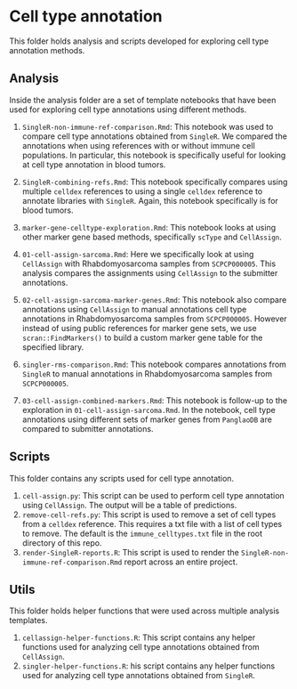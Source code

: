 # Cell type annotation

This folder holds analysis and scripts developed for exploring cell type annotation methods.

## Analysis

Inside the analysis folder are a set of template notebooks that have been used for exploring cell type annotations using different methods.

1. `SingleR-non-immune-ref-comparison.Rmd`: This notebook was used to compare cell type annotations obtained from `SingleR`.
We compared the annotations when using references with or without immune cell populations.
In particular, this notebook is specifically useful for looking at cell type annotation in blood tumors.

2. `SingleR-combining-refs.Rmd`: This notebook specifically compares using multiple `celldex` references to using a single `celldex` reference to annotate libraries with `SingleR`.
Again, this notebook specifically is for blood tumors.

3. `marker-gene-celltype-exploration.Rmd`: This notebook looks at using other marker gene based methods, specifically `scType` and `CellAssign`.

4. `01-cell-assign-sarcoma.Rmd`: Here we specifically look at using `CellAssign` with Rhabdomyosarcoma samples from `SCPCP000005`.
This analysis compares the assignments using `CellAssign` to the submitter annotations.

5. `02-cell-assign-sarcoma-marker-genes.Rmd`: This notebook also compare annotations using `CellAssign` to manual annotations cell type annotations in Rhabdomyosarcoma samples from `SCPCP000005`.
However instead of using public references for marker gene sets, we use `scran::FindMarkers()` to build a custom marker gene table for the specified library.

6. `singler-rms-comparison.Rmd`: This notebook compares annotations from `SingleR` to manual annotations in Rhabdomyosarcoma samples from `SCPCP000005`.

7. `03-cell-assign-combined-markers.Rmd`: This notebook is follow-up to the exploration in `01-cell-assign-sarcoma.Rmd`.
In the notebook, cell type annotations using different sets of marker genes from `PanglaoDB` are compared to submitter annotations.

## Scripts

This folder contains any scripts used for cell type annotation.

1. `cell-assign.py`: This script can be used to perform cell type annotation using `CellAssign`.
The output will be a table of predictions.
2. `remove-cell-refs.py`: This script is used to remove a set of cell types from a `celldex` reference.
This requires a txt file with a list of cell types to remove.
The default is the `immune_celltypes.txt` file in the root directory of this repo.
3. `render-SingleR-reports.R`: This script is used to render the `SingleR-non-immune-ref-comparison.Rmd` report across an entire project.

## Utils

This folder holds helper functions that were used across multiple analysis templates.

1. `cellassign-helper-functions.R`: This script contains any helper functions used for analyzing cell type annotations obtained from `CellAssign`.
2. `singler-helper-functions.R`: his script contains any helper functions used for analyzing cell type annotations obtained from `SingleR`.
